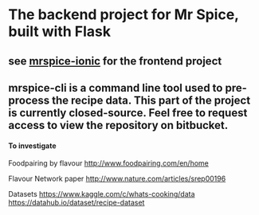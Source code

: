 # The backend project for Mr Spice, built with Flask
## see [mrspice-ionic](https://github.com/nigel-smk/mrspice-ionic) for the frontend project
## mrspice-cli is a command line tool used to pre-process the recipe data. This part of the project is currently closed-source. Feel free to request access to view the repository on bitbucket.


#### To investigate

Foodpairing by flavour
http://www.foodpairing.com/en/home

Flavour Network paper
http://www.nature.com/articles/srep00196

Datasets
https://www.kaggle.com/c/whats-cooking/data
https://datahub.io/dataset/recipe-dataset

